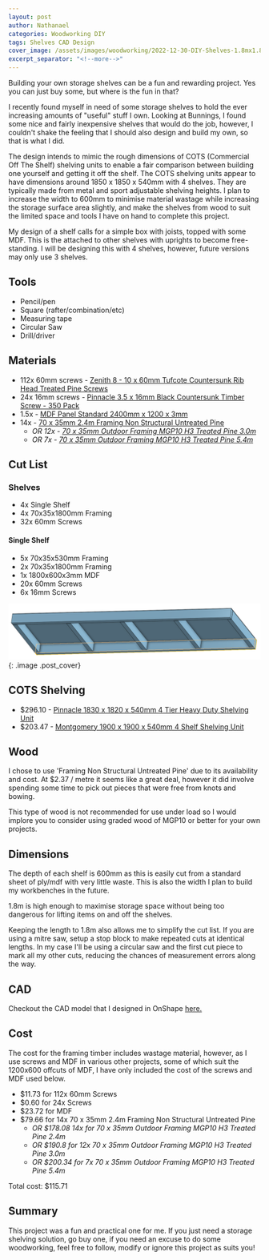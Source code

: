 ```yaml
---
layout: post
author: Nathanael
categories: Woodworking DIY
tags: Shelves CAD Design
cover_image: /assets/images/woodworking/2022-12-30-DIY-Shelves-1.8mx1.8mx0.6m/DIY-Shelves-1.8mx1.8mx0.6m-CAD.png
excerpt_separator: "<!--more-->"
---
```

Building your own storage shelves can be a fun and rewarding project. Yes you can just buy some, but where is the fun in that?
<!--more-->

I recently found myself in need of some storage shelves to hold the ever increasing amounts of "useful" stuff I own. Looking at Bunnings, I found some nice and fairly inexpensive shelves that would do the job, however, I couldn't shake the feeling that I should also design and build my own, so that is what I did.

The design intends to mimic the rough dimensions of COTS (Commercial Off The Shelf) shelving units to enable a fair comparison between building one yourself and getting it off the shelf. The COTS shelving units appear to have dimensions around 1850 x 1850 x 540mm with 4 shelves. They are typically made from metal and sport adjustable shelving heights. I plan to increase the width to 600mm to minimise material wastage while increasing the storage surface area slightly, and make the shelves from wood to suit the limited space and tools I have on hand to complete this project.

My design of a shelf calls for a simple box with joists, topped with some MDF. This is the attached to other shelves with uprights to become free-standing. I will be designing this with 4 shelves, however, future versions may only use 3 shelves.

## Tools

- Pencil/pen
- Square (rafter/combination/etc)
- Measuring tape
- Circular Saw
- Drill/driver

## Materials

- 112x 60mm screws - [Zenith 8 - 10 x 60mm Tufcote Countersunk Rib Head Treated Pine Screws](https://www.bunnings.com.au/zenith-8-10-x-60mm-tufcote-countersunk-rib-head-treated-pine-screws-500-pack_p2410196)
- 24x 16mm screws - [Pinnacle 3.5 x 16mm Black Countersunk Timber Screw - 350 Pack](https://www.bunnings.com.au/pinnacle-3-5-x-16mm-black-countersunk-timber-screw-350-pack_p0201371)
- 1.5x - [MDF Panel Standard 2400mm x 1200 x 3mm](https://www.bunnings.com.au/mdf-panel-standard-2400mm-x-1200-x-3mm_p0590021)
- 14x - [70 x 35mm 2.4m Framing Non Structural Untreated Pine](https://www.bunnings.com.au/70-x-35mm-2-4m-framing-non-structural-untreated-pine_p8032378)
  - *OR 12x - [70 x 35mm Outdoor Framing MGP10 H3 Treated Pine 3.0m](https://www.bunnings.com.au/70-x-35mm-outdoor-framing-mgp10-h3-treated-pine-3-0m_p8032105)*
  - *OR 7x - [70 x 35mm Outdoor Framing MGP10 H3 Treated Pine 5.4m](https://www.bunnings.com.au/70-x-35mm-outdoor-framing-mgp10-h3-treated-pine-5-4m_p8032113)*

## Cut List

### Shelves

- 4x Single Shelf
- 4x 70x35x1800mm Framing
- 32x 60mm Screws

#### Single Shelf

- 5x 70x35x530mm Framing
- 2x 70x35x1800mm Framing
- 1x 1800x600x3mm MDF
- 20x 60mm Screws
- 6x 16mm Screws

![Single Shelf](/assets/images/woodworking/2022-12-30-DIY-Shelves-1.8mx1.8mx0.6m/shelf.png){: .image .post_cover}

## COTS Shelving

- $296.10 - [Pinnacle 1830 x 1820 x 540mm 4 Tier Heavy Duty Shelving Unit](https://www.bunnings.com.au/pinnacle-1830-x-1820-x-540mm-4-tier-heavy-duty-shelving-unit_p2582967)
- $203.47 - [Montgomery 1900 x 1900 x 540mm 4 Shelf Shelving Unit](https://www.bunnings.com.au/montgomery-1900-x-1900-x-540mm-4-shelf-shelving-unit_p0239829)

## Wood

I chose to use 'Framing Non Structural Untreated Pine' due to its availability and cost. At $2.37 / metre it seems like a great deal, however it did involve spending some time to pick out pieces that were free from knots and bowing.

This type of wood is not recommended for use under load so I would implore you to consider using graded wood of MGP10 or better for your own projects.

## Dimensions

The depth of each shelf is 600mm as this is easily cut from a standard sheet of ply/mdf with very little waste. This is also the width I plan to build my workbenches in the future.

1.8m is high enough to maximise storage space without being too dangerous for lifting items on and off the shelves.

Keeping the length to 1.8m also allows me to simplify the cut list. If you are using a mitre saw, setup a stop block to make repeated cuts at identical lengths. In my case I'll be using a circular saw and the first cut piece to mark all my other cuts, reducing the chances of measurement errors along the way.

## CAD

Checkout the CAD model that I designed in OnShape [here.](https://cad.onshape.com/documents/3218dad7da75d6c5908cce0a/w/33f672faa8972571ea5d0aad/e/20bc264bf0502361b7d56d5c?renderMode=0&uiState=63aaca03f13eed36bc09d91a)

## Cost

The cost for the framing timber includes wastage material, however, as I use screws and MDF in various other projects, some of which suit the 1200x600 offcuts of MDF, I have only included the cost of the screws and MDF used below.

- $11.73 for 112x 60mm Screws
- $0.60 for 24x Screws
- $23.72 for MDF
- $79.66 for 14x 70 x 35mm 2.4m Framing Non Structural Untreated Pine
  - *OR $178.08 14x for 70 x 35mm Outdoor Framing MGP10 H3 Treated Pine 2.4m*
  - *OR $190.8 for 12x 70 x 35mm Outdoor Framing MGP10 H3 Treated Pine 3.0m*
  - *OR $200.34 for 7x 70 x 35mm Outdoor Framing MGP10 H3 Treated Pine 5.4m*

Total cost: $115.71

## Summary

This project was a fun and practical one for me. If you just need a storage shelving solution, go buy one, if you need an excuse to do some woodworking, feel free to follow, modify or ignore this project as suits you!

